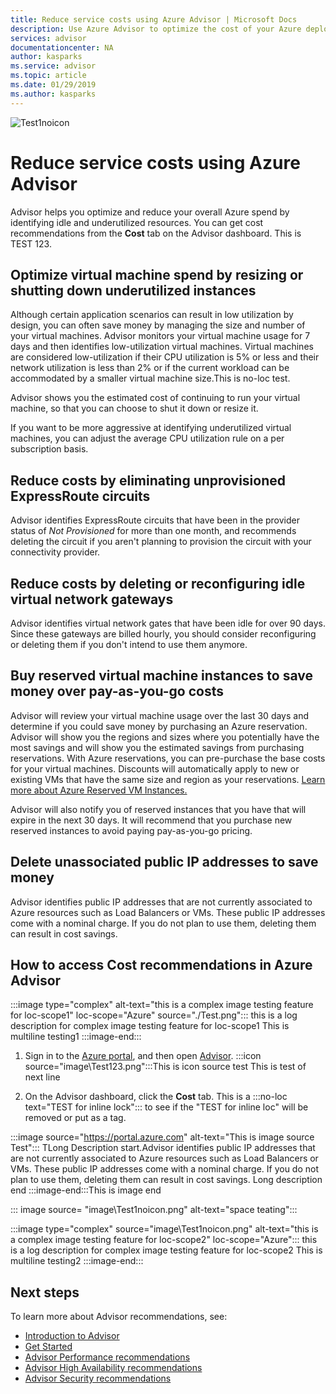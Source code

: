 ```yaml
---
title: Reduce service costs using Azure Advisor | Microsoft Docs
description: Use Azure Advisor to optimize the cost of your Azure deployments.
services: advisor
documentationcenter: NA
author: kasparks
ms.service: advisor
ms.topic: article
ms.date: 01/29/2019
ms.author: kasparks
---
```


![Test1noicon](/image/Test1noicon.png)

# Reduce service costs using Azure Advisor

Advisor helps you optimize and reduce your overall Azure spend by identifying idle and underutilized resources. You can get cost recommendations from the **Cost** tab on the Advisor dashboard. This is TEST 123.

## Optimize virtual machine spend by resizing or shutting down underutilized instances 

Although certain application scenarios can result in low utilization by design, you can often save money by managing the size and number of your virtual machines. Advisor monitors your virtual machine usage for 7 days and then identifies low-utilization virtual machines. Virtual machines are considered low-utilization if their CPU utilization is 5% or less and their network utilization is less than 2% or if the current workload can be accommodated by a smaller virtual machine size.This is no-loc test.

Advisor shows you the estimated cost of continuing to run your virtual machine, so that you can choose to shut it down or resize it.

If you want to be more aggressive at identifying underutilized virtual machines, you can adjust the average CPU utilization rule on a per subscription basis.

## Reduce costs by eliminating unprovisioned ExpressRoute circuits

Advisor identifies ExpressRoute circuits that have been in the provider status of *Not Provisioned* for more than one month, and recommends deleting the circuit if you aren't planning to provision the circuit with your connectivity provider.

## Reduce costs by deleting or reconfiguring idle virtual network gateways

Advisor identifies virtual network gates that have been idle for over 90 days. Since these gateways are billed hourly, you should consider reconfiguring or deleting them if you don't intend to use them anymore. 

## Buy reserved virtual machine instances to save money over pay-as-you-go costs

Advisor will review your virtual machine usage over the last 30 days and determine if you could save money by purchasing an Azure reservation. Advisor will show you the regions and sizes where you potentially have the most savings and will show you the estimated savings from purchasing reservations. With Azure reservations, you can pre-purchase the base costs for your virtual machines. Discounts will automatically apply to new or existing VMs that have the same size and region as your reservations. [Learn more about Azure Reserved VM Instances.](https://azure.microsoft.com/pricing/reserved-vm-instances/)

Advisor will also notify you of reserved instances that you have that will expire in the next 30 days. It will recommend that you purchase new reserved instances to avoid paying pay-as-you-go pricing.

## Delete unassociated public IP addresses to save money

Advisor identifies public IP addresses that are not currently associated to Azure resources such as Load Balancers or VMs. These public IP addresses come with a nominal charge. If you do not plan to use them, deleting them can result in cost savings.

## How to access Cost recommendations in Azure Advisor

:::image type="complex"  alt-text="this is a complex image testing feature for loc-scope1" loc-scope="Azure" source="./Test.png"::: 
this is a log description for complex image testing feature for loc-scope1
This is multiline testing1
:::image-end:::

1. Sign in to the [Azure portal](https://portal.azure.com), and then open [Advisor](https://aka.ms/azureadvisordashboard).
:::icon source="image\Test123.png":::This is icon source test
This is test of next line

2.	On the Advisor dashboard, click the **Cost** tab.
This is a :::no-loc text="TEST for inline lock"::: to see if the "TEST for inline loc" will be removed or put as a tag.

:::image source="https://portal.azure.com" alt-text="This is image source Test":::
TLong Description start.Advisor identifies public IP addresses that are not currently associated to Azure resources such as Load Balancers or VMs. These public IP addresses come with a nominal charge. If you do not plan to use them, deleting them can result in cost savings.
Long description end
:::image-end:::This is image end

::: image source= "image\Test1noicon.png" alt-text="space teating":::

:::image type="complex" source="image\Test1noicon.png" alt-text="this is a complex image testing feature for loc-scope2" loc-scope="Azure"::: 
this is a log description for complex image testing feature for loc-scope2
This is multiline testing2
:::image-end:::

## Next steps

To learn more about Advisor recommendations, see:
* [Introduction to Advisor](advisor-overview.md)
* [Get Started](advisor-get-started.md)
* [Advisor Performance recommendations](advisor-cost-recommendations.md)
* [Advisor High Availability recommendations](advisor-cost-recommendations.md)
* [Advisor Security recommendations](advisor-cost-recommendations.md)
